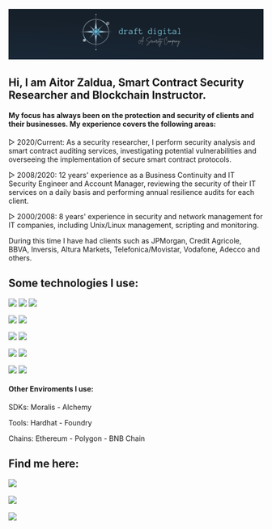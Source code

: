 ![image](https://github.com/aitorzaldua/aitorzaldua/blob/main/bannerGit.png)

## Hi, I am Aitor Zaldua, Smart Contract Security Researcher and Blockchain Instructor.

#### My focus has always been on the protection and security of clients and their businesses. My experience covers the following areas:

▻ 2020/Current: As a security researcher, I perform security analysis and smart contract auditing services, investigating potential vulnerabilities and overseeing the implementation of secure smart contract protocols. 

▻ 2008/2020: 12 years' experience as a Business Continuity and IT Security Engineer and Account Manager, reviewing the security of their IT services on a daily basis and performing annual resilience audits for each client.

▻ 2000/2008: 8 years' experience in security and network management for IT companies, including Unix/Linux management, scripting and monitoring.

During this time I have had clients such as JPMorgan, Credit Agricole, BBVA, Inversis, Altura Markets, Telefonica/Movistar, Vodafone, Adecco and others.


## Some technologies I use:
![](https://img.shields.io/badge/Solidity-e6e6e6?style=for-the-badge&logo=solidity&logoColor=black) ![](https://img.shields.io/badge/Rust-black?style=for-the-badge&logo=rust&logoColor=#E57324) ![](https://img.shields.io/badge/JavaScript-323330?style=for-the-badge&logo=javascript&logoColor=F7DF1E)

![](https://img.shields.io/badge/OpenZeppelin-4E5EE4?logo=OpenZeppelin&logoColor=fff&style=for-the-badge) ![](https://img.shields.io/badge/chainlink-375BD2?style=for-the-badge&logo=chainlink&logoColor=white) 

![](https://img.shields.io/badge/React-20232A?style=for-the-badge&logo=react&logoColor=61DAFB) ![](https://img.shields.io/badge/Tailwind_CSS-38B2AC?style=for-the-badge&logo=tailwind-css&logoColor=white)


![](https://badgen.net/badge/Framework/Hardhat/red?) ![](https://badgen.net/badge/Framework/Foundry/red?) 

![](https://badgen.net/badge/Languages/Solidity/yellow?) ![](https://badgen.net/badge/Languages/JavaSCript/yellow?) 


#### Other Enviroments I use: 

SDKs: Moralis  - Alchemy

Tools: Hardhat - Foundry

Chains: Ethereum - Polygon - BNB Chain

## Find me here:

[![](https://img.shields.io/badge/LinkedIn-0077B5?style=for-the-badge&logo=linkedin&logoColor=white)](https://www.linkedin.com/in/aitor-zaldua/) 

[![](https://img.shields.io/badge/Twitter-1DA1F2?style=for-the-badge&logo=twitter&logoColor=white)](https://twitter.com/azdraft_) 

[![](https://img.shields.io/badge/Medium-12100E?style=for-the-badge&logo=medium&logoColor=white)](https://aitorzaldua.medium.com/)


